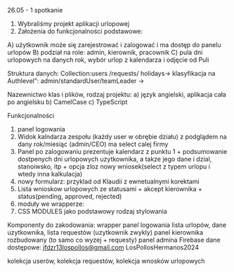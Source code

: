 26.05 - 1 spotkanie

1. Wybraliśmy projekt aplikacji urlopowej
2. Założenia do funkcjonalności podstawowe:

A) użytkownik może się zarejestrować i zalogować i ma dostęp do panelu urlopów
B) podział na role: admin, kierownik, pracownik
C) pula dni urlopowych na danych rok, wybór urlop z kalendarza i odjęcie od Puli

Struktura danych:
Collection:users /requests/ holidays→ klasyfikacja na Authlevel": admin/standardUser/teamLeader →

Nazewnictwo klas i plików, rodzaj projektu:
a) język angielski, aplikacja cała po angielsku
b) CamelCase
c) TypeScript

Funkcjonalności

1. panel logowania
2. Widok kalndarza zespołu (każdy user w obrębie działu) z podglądem na dany rok/miesiąc (admin/CEO) ma select calej firmy
3. Panel po zalogowaniu prezentuje kalendarz z punktu 1 + podsumowanie dostpenych dni urlopowych uzytkownika, a takze jego dane i dzial, stanoiwsko, itp + opcja zloz nowy wniosek(select z typem urlopu i wtedy inna kalkulacja)
4. nowy formularz: przyklad od Klaudii z ewnetualnymi korektami
5. Lista wnioskow urlopowych ze statusami + akcept kierownika + status(pending, approved, rejected)
6. moduły we wrapperze:
7. CSS MODULES jako podstawowy rodzaj stylowania

Komponenty do zakodowania:
wrapper
panel logowania
lista urlopów,
dane uzytkownika, lista requestów (uzytkownik zwykly)
panel kierownika rozbudowany (to samo co wyzej + requesty)
panel admina
Firebase dane dostępowe:
jfdzr13lospollos@gmail.com
LosPollosHermanos2024

kolekcja userów, kolekcja requestów, kolekcja wnosków urlopowych
